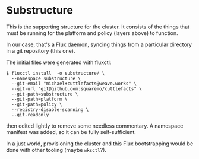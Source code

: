 # Substructure

This is the supporting structure for the cluster. It consists of the
things that must be running for the platform and policy (layers above)
to function.

In our case, that's a Flux daemon, syncing things from a particular
directory in a git repository (this one).

The initial files were generated with fluxctl:

```
$ fluxctl install  -o substructure/ \
  --namespace substructure \
  --git-email "michael+cuttlefacts@weave.works" \
  --git-url "git@github.com:squaremo/cuttlefacts" \
  --git-path=substructure \
  --git-path=platform \
  --git-path=policy \
  --registry-disable-scanning \
  --git-readonly
```

then edited lightly to remove some needless commentary. A namespace
manifest was added, so it can be fully self-sufficient.

In a just
world, provisioning the cluster and this Flux bootstrapping would be
done with other tooling (maybe `wksctl`?).
